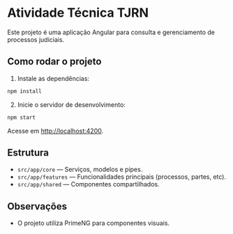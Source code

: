 # Atividade Técnica TJRN

Este projeto é uma aplicação Angular para consulta e gerenciamento de processos judiciais.

## Como rodar o projeto

1. Instale as dependências:

```bash
npm install
```

2. Inicie o servidor de desenvolvimento:

```bash
npm start
```

Acesse em [http://localhost:4200](http://localhost:4200).

## Estrutura

- `src/app/core` — Serviços, modelos e pipes.
- `src/app/features` — Funcionalidades principais (processos, partes, etc).
- `src/app/shared` — Componentes compartilhados.

## Observações

- O projeto utiliza PrimeNG para componentes visuais.
